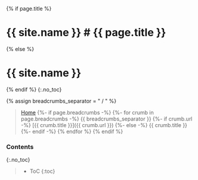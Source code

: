 {% if page.title %}
# {{ site.name }} # {{ page.title }}
{% else %}
# {{ site.name }}
{% endif %}
{:.no_toc}

{% assign breadcrumbs_separator = " / " %}

> [Home](/)
{%- if page.breadcrumbs -%}
{%- for crumb in page.breadcrumbs -%}
    {{ breadcrumbs_separator }}
    {%- if crumb.url -%}
        [{{ crumb.title }}]({{ crumb.url }})
    {%- else -%}
        {{ crumb.title }}
    {%- endif -%}
{% endfor %}
{% endif %}

### Contents
{:.no_toc}

> - ToC {:toc}
